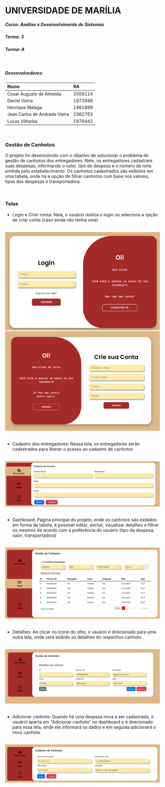 # UNIVERSIDADE DE MARÍLIA

##### Curso: Análise e Desenvolvimento de Sistemas

##### Termo: 3

##### Turma: A

<br>

##### Desenvolvedores:

Nome                                  | RA         
:------                               | :-------     
Cesar Augusto de Almeida              | 2009114      
Daniel Vieira					      | 1973948 
Henrique Malaga                       | 1961899       
Jean Carlos de Andrade Vieira         | 1962763       
Lucas Vilharba                        | 1979443       


<br>

### Gestão de Canhotos

<p>O projeto foi desenvolvido com o objetivo de solucionar o problema de gestão de canhotos dos entregadores. Nele, os entregadores cadastram suas despesas, informando o valor, tipo de despesa e o número da nota emitida pelo estabelecimento. Os canhotos cadastrados são exibidos em uma tabela, onde há a opção de filtrar canhotos com base nos valores, tipos das despesas e transportadora.</p>

<br>

### Telas

- Login e Criar conta: Nela, o usuário realiza o login ou seleciona a opção de criar conta (caso ainda não tenha uma)

<br>

<img src="telas/login.png">
<img src="telas/criarConta.png">

<br>
<br>

- Cadastro dos entregadores: Nessa tela, os entregadores serão cadastrados para liberar o acesso ao cadastro de canhotos

<br>

<img src="telas/cadastroUsuario.png">

<br>
<br>

- Dashboard: Página principal do projeto, onde os canhotos são exibidos em forma de tabela, é possível editar, excluir, visualizar detalhes e filtrar os mesmos de acordo com a preferência do usuário (tipo da despesa, valor, transportadora)

<br>
<img src="telas/tabelaCanhotos.png">

<br>
<br>

- Detalhes: Ao clicar no ícone do olho, o usuário é direcionado para uma outra tela, onde será exibido os detalhes do respectivo canhoto

<br>
<img src="telas/detalhesCanhoto.png">

<br>
<br>

- Adicionar canhoto: Quando há uma despesa nova a ser cadastrada, o usuário aperta em "Adicionar canhoto" no dashboard e é direcionado para essa tela, onde ele informará os dados e em seguida adicionará o novo canhoto

<br>
<img src="telas/cadastroCanhoto.png">
 